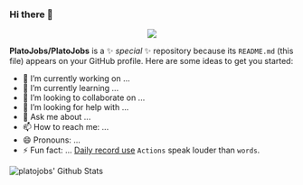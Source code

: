### Hi there 👋


<div align="center">
    <img  src="https://github-readme-streak-stats.herokuapp.com/?user=platojobs" />
</div>


**PlatoJobs/PlatoJobs** is a ✨ _special_ ✨ repository because its `README.md` (this file) appears on your GitHub profile.
Here are some ideas to get you started:

- 🔭 I’m currently working on ...
- 🌱 I’m currently learning ...
- 👯 I’m looking to collaborate on ...
- 🤔 I’m looking for help with ...
- 💬 Ask me about ...
- 📫 How to reach me: ...
- 😄 Pronouns: ...
- ⚡ Fun fact: ...
[Daily record use](https://github.com/PlatoJobs/SFLOG/issues)
`Actions` speak louder than `words`.


![platojobs' Github Stats](https://github-readme-stats.vercel.app/api?username=platojobs&hide=contribs,prs&show_icons=true&bg_color=0d1116&title_color=ce09ec&text_color=DC143C&icon_color=007ec6)
